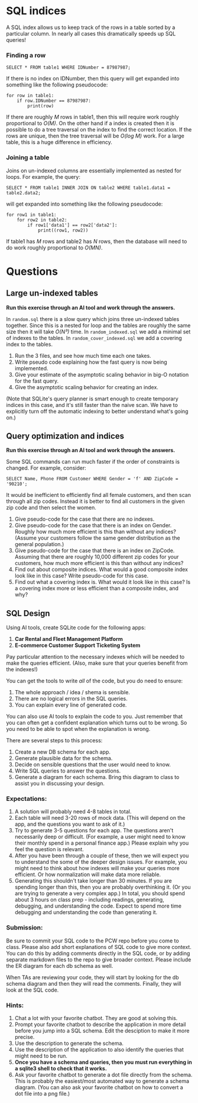# SQL indices

A SQL index allows us to keep track of the rows in a table sorted by a particular
column. In nearly all cases this dramatically speeds up SQL queries!

### Finding a row

```sqlite3
SELECT * FROM table1 WHERE IDNumber = 87987987;
```

If there is no index on IDNumber, then this query will get expanded into
something like the following pseudocode:

```python3
for row in table1:
    if row.IDNumber == 87987987:
        print(row)
```

If there are roughly _M_ rows in table1, then this will require work roughly
proportional to _O(M)_. On the other hand if a index is created then it is
possible to do a tree traversal on the index to find the correct location.
If the rows are unique, then the tree traversal will be _O(log M)_ work. For
a large table, this is a huge difference in efficiency.

### Joining a table

Joins on un-indexed columns are essentially implemented as nested for loops.
For example, the query:

```sqlite3
SELECT * FROM table1 INNER JOIN ON table2 WHERE table1.data1 = table2.data2;
```

will get expanded into something like the following pseudocode:

```python3
for row1 in table1:
    for row2 in table2:
        if row1['data1'] == row2['data2']:
            print((row1, row2))
```

If table1 has _M_ rows and table2 has _N_ rows, then the database will need to
do work roughly proportional to _O(MN)_.

# Questions

## Large un-indexed tables

**Run this exercise through an AI tool and work through the answers.**

In `random.sql` there is a slow query which joins three un-indexed tables
together. Since this is a nested for loop and the tables are roughly the
same size then it will take _O(N³)_ time. In `random_indexed.sql` we add
a minimal set of indexes to the tables.
In `random_cover_indexed.sql` we add a covering index to the tables.

1. Run the 3 files, and see how much time each one takes.
2. Write pseudo code explaining how the fast query is now being implemented.
3. Give your estimate of the asymptotic scaling behavior in big-O notation
   for the fast query.
4. Give the asymptotic scaling behavior for creating an index.

(Note that SQLite's query planner is smart enough to create temporary indices
in this case, and it's still faster than the naive scan. We have to
explicitly turn off the automatic indexing to better understand what's going
on.)

## Query optimization and indices

**Run this exercise through an AI tool and work through the answers.**

Some SQL commands can run much faster if the order of constraints is changed.
For example, consider:

```sqlite3
SELECT Name, Phone FROM Customer WHERE Gender = 'f' AND ZipCode = '90210';
```

It would be inefficient to efficiently find all female customers, and then
scan through all zip codes. Instead it is better to find all customers in the
given zip code and then select the women.

1. Give pseudo-code for the case that there are no indexes.
2. Give pseudo-code for the case that there is an index on Gender. Roughly how
   much more efficient is this than without any indices? (Assume your
   customers follow the same gender distribution as the general population.)
3. Give pseudo-code for the case that there is an index on ZipCode. Assuming
   that there are roughly 10,000 different zip codes for your customers, how
   much more efficient is this than without any indices?
4. Find out about composite indices. What would a good composite index look
   like in this case? Write pseudo-code for this case.
5. Find out what a covering index is. What would it look like in this case?
   Is a covering index more or less efficient than a composite index, and why?

## SQL Design

Using AI tools, create SQLite code for the following apps:

1. **Car Rental and Fleet Management Platform**
2. **E-commerce Customer Support Ticketing System**

Pay particular attention to the necessary indexes which will be needed to
make the queries efficient. (Also, make sure that your queries benefit from
the indexes!)

You can get the tools to write _all_ of the code, but you do need to ensure:

1. The whole approach / idea / shema is sensible.
2. There are no logical errors in the SQL queries.
3. You can explain every line of generated code.

You can also use AI tools to explain the code to you. Just remember
that you can often get a confident explanation which turns out to
be wrong. So you need to be able to spot when the explanation is
wrong.

There are several steps to this process:

1. Create a new DB schema for each app.
2. Generate plausible data for the schema.
3. Decide on sensible questions that the user would need to know.
4. Write SQL queries to answer the questions.
5. Generate a diagram for each schema. Bring this diagram to class to assist you in discussing your design.

### Expectations:

1. A solution will probably need 4-8 tables in total.
2. Each table will need 3-20 rows of mock data. (This will depend on the app, and the questions you want to ask of it.)
3. Try to generate 3-5 questions for each app. The questions aren't necessarily
   deep or difficult. (For example, a user might need to know their monthly spend in
   a personal finance app.) Please explain why you feel the question is relevant.
4. After you have been through a couple of these, then we will expect you to understand the some of the deeper design issues. For example, you might need to think about how indexes will make your queries more efficient. Or how normalization will make data more reliable.
5. Generating this shouldn't take longer than 30 minutes. If you are spending longer than this, then you are probably overthinking it. (Or you are trying to generate a very complex app.) In total, you should spend about 3 hours on class prep - including readings, generating, debugging, and understanding the code. Expect to spend more
   time debugging and understanding the code than generating it.

### Submission:

Be sure to commit your SQL code to the PCW repo before you come to class.
Please also add short explanations of SQL code to give more context. You can
do this by adding comments directly in the SQL code, or by adding separate markdown
files to the repo to give broader context. Please include the ER diagram for each db schema as well.

When TAs are reviewing your code, they will start by looking for the db schema diagram
and then they will read the comments. Finally, they will look at the SQL code.

### Hints:

1. Chat a lot with your favorite chatbot. They are good at solving this.
2. Prompt your favorite chatbot to describe the application in more detail before you jump into a SQL schema. Edit the desciption to make it more precise.
3. Use the description to generate the schema.
4. Use the description of the application to also identify the queries that might need to be run.
5. **Once you have a schema and queries, then you must run everything in a sqlite3 shell to check that it works.**
6. Ask your favorite chatbot to generate a dot file directly from the schema. This is probably the easiest/most automated way to generate a schema diagram. (You can also ask your favorite chatbot on how to convert a dot file into a png file.)
